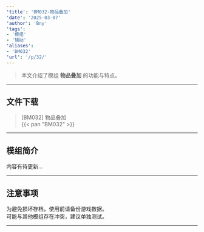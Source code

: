 ```yaml
---
'title': 'BM032-物品叠加'
'date': '2025-03-07'
'author': 'Bny'
'tags':
- '模组'
- '辅助'
'aliases':
- 'BM032'
'url': '/p/32/'
---
```


> 本文介绍了模组 **物品叠加** 的功能与特点。

---

## 文件下载

> [BM032] 物品叠加  
{{< pan "BM032" >}}  

---

## 模组简介

>  
内容有待更新...  

---

## 注意事项

>  
为避免损坏存档，使用前请备份游戏数据。  
可能与其他模组存在冲突，建议单独测试。  

---

